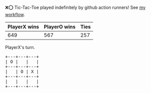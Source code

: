 :x::o: Tic-Tac-Toe played indefinitely by github action runners! See [my workflow](.github/workflows/play.yaml).

|PlayerX wins|PlayerO wins|Ties|
|-|-|-|
|649|567|257|

PlayerX's turn.

<pre>
+---+---+---+
| O |   |   |
+---+---+---+
|   | O | X |
+---+---+---+
|   |   |   |
+---+---+---+
</pre>